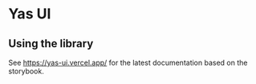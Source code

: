 # Yas UI

## Using the library

See https://yas-ui.vercel.app/ for the latest documentation based on the storybook.
